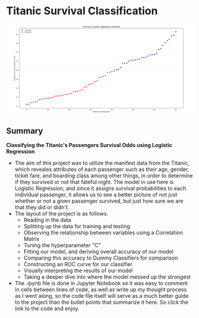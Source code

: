 # Titanic Survival Classification
<p align="center">
  <img src="/images/Titanic_Logistic_Image.png">
</p>

## Summary
 
**Classifying the Titanic's Passengers Survival Odds using Logistic Regression**
- The aim of this project was to utilize the manifest data from the Titanic, which reveales attributes of each passenger such as their age, gender, ticket fare, and boarding class among other things, in order to determine if they survived or not that fateful night. The model in use here is Logistic Regression, and since it assigns survival probabilities to each individual passenger, it allows us to see a better picture of not just whether or not a given passenger survived, but just how sure we are that they did or didn't.
- The layout of the project is as follows.
  - Reading in the data
  - Splitting up the data for training and testing
  - Observing the relationship between variables using a Correlation Matrix
  - Tuning the hyperparameter "C"
  - Fitting our model, and deriving overall accuracy of our model
  - Comparing this accuracy to Dummy Classifiers for comparison
  - Constructing an ROC curve for our classifier
  - Visually interpreting the results of our model
  - Taking a deeper dive into where the model messed up the strongest
- The .ipynb file is done in Jupyter Notebook so it was easy to comment in cells between lines of code, as well as write up my thought process as I went along, so the code file itself will serve as a much better guide to the project than the bullet points that summarize it here. So click the link to the code and enjoy.


